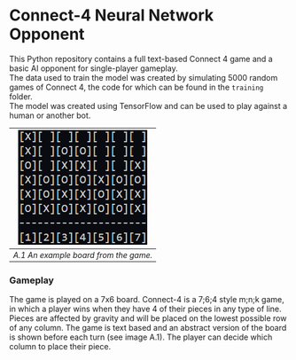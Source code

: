 # Connect-4 Neural Network Opponent

This Python repository contains a full text-based Connect 4 game and a basic AI opponent for single-player gameplay.  
The data used to train the model was created by simulating 5000 random games of Connect 4, the code for which can be found in the `training` folder.  
The model was created using TensorFlow and can be used to play against a human or another bot.

| ![alt text](res/example_board.png) |
|:--:|
| *A.1 An example board from the game.* |

### Gameplay

The game is played on a 7x6 board. Connect-4 is a 7;6;4 style m;n;k game, in which a player wins when they have 4 of their pieces in any type of line. Pieces are affected by gravity and will be placed on the lowest possible row of any column. The game is text based and an abstract version of the board is shown before each turn (see image A.1). The player can decide which column to place their piece.
